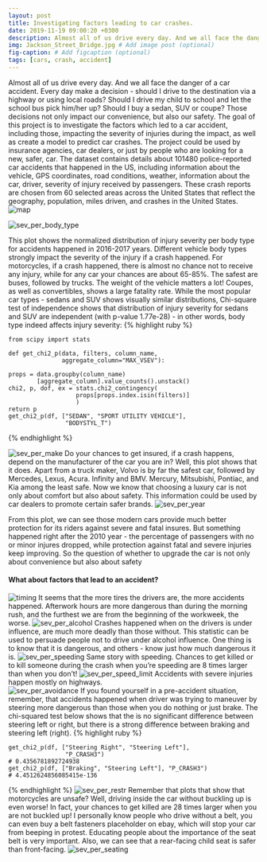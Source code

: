 ```yaml
---
layout: post
title: Investigating factors leading to car crashes.
date: 2019-11-19 09:00:20 +0300
description: Almost all of us drive every day. And we all face the danger of a car accident. Every day make a decision - should I drive to the destination via a highway or using local roads? Should I drive my child to school and let the school bus pick him/her up? Should I buy a sedan, SUV or coupe? Those decisions not only impact our convenience, but also our safety.
img: Jackson_Street_Bridge.jpg # Add image post (optional)
fig-caption: # Add figcaption (optional)
tags: [cars, crash, accident]
---
```


Almost all of us drive every day. And we all face the danger of a car accident. Every day make a decision - should I drive to the destination via a highway or using local roads? Should I drive my child to school and let the school bus pick him/her up? Should I buy a sedan, SUV or coupe? Those decisions not only impact our convenience, but also our safety. 
The goal of this project is to investigate the factors which led to a car accident, including those, impacting the severity of injuries during the impact, as well as create a model to predict car crashes.
The project could be used by insurance agencies, car dealers, or just by people who are looking for a new, safer, car.
The dataset contains details about 101480  police-reported car accidents that happened in the US, including information about the vehicle, GPS coordinates,  road conditions, weather, information about the car, driver, severity of injury received by passengers. 
These crash reports are chosen from 60 selected areas across the United States that reflect the geography, population, miles driven, and crashes in the United States.
![map]({{site.baseurl}}/assets/img/crashes/crss-map-60.jpg)

![sev_per_body_type]({{site.baseurl}}/assets/img/crashes/sev_per_body_type.jpg)

This plot shows the normalized distribution of injury severity per body type for accidents happened in 2016-2017 years. 
Different vehicle body types strongly impact the severity of the injury if a crash happened. 
For motorcycles, if a crash happened, there is almost no chance not to receive any injury, while for any car your chances are about 65-85%. 
The safest are buses, followed by trucks. The weight of the vehicle matters a lot!
Coupes, as well as convertibles, shows a large fatality rate.
While the most popular car types - sedans and SUV shows visually similar distributions, Chi-square test of independence shows that distribution of injury severity for sedans and SUV are independent (with p-value 1.77e-28) - in other words, body type indeed affects injury severity:
{% highlight ruby %}
    
    from scipy import stats

    def get_chi2_p(data, filters, column_name, 
                   aggregate_column="MAX_VSEV"):

    props = data.groupby(column_name)
            [aggregate_column].value_counts().unstack()
    chi2, p, dof, ex = stats.chi2_contingency(
                       props[props.index.isin(filters)]
                       )
    return p
    get_chi2_p(df, ["SEDAN", "SPORT UTILITY VEHICLE"], 
                    "BODYSTYL_T")

{% endhighlight %}

![sev_per_make]({{site.baseurl}}/assets/img/crashes/sev_per_make.jpg)
Do your chances to get insured, if a crash happens, depend on the manufacturer of the car you are in? Well, this plot shows that it does. Apart from a truck maker, Volvo is by far the safest car, followed by Mercedes, Lexus, Acura. Infinity and BMV. Mercury, Mitsubishi, Pontiac, and Kia among the least safe. 
Now we know that choosing a luxury car is not only about comfort but also about safety. This information could be used by car dealers to promote certain safer brands.
![sev_per_year]({{site.baseurl}}/assets/img/crashes/sev_per_year.jpg)

From this plot, we can see those modern cars provide much better protection for its riders against severe and fatal insures. But something happened right after the 2010 year - the percentage of passengers with no or minor injures dropped, while protection against fatal and severe injuries keep improving. So the question of whether to upgrade the car is not only about convenience but also about safety
#### What about factors that lead to an accident?
![timing]({{site.baseurl}}/assets/img/crashes/timing.jpg)
It seems that the more tires the drivers are, the more accidents happened. Afterwork hours are more dangerous than during the morning rush, and the furthest we are from the beginning of the workweek, the worse.
![sev_per_alcohol]({{site.baseurl}}/assets/img/crashes/sev_per_alcohol.jpg)
Crashes happened when on the drivers is under influence, are much more deadly than those without. 
This statistic can be used to persuade people not to drive under alcohol influence. One thing is to know that it is dangerous, and others - know just how much dangerous it is.
![sev_per_speeding]({{site.baseurl}}/assets/img/crashes/sev_per_speeding.jpg)
Same story with speeding. Chances to get killed or to kill someone during the crash when you’re speeding are 8 times larger than when you don’t! 
![sev_per_speed_limit]({{site.baseurl}}/assets/img/crashes/sev_per_speed_limit.jpg)
Accidents with severe injuries happen mostly on highways.  
![sev_per_avoidance]({{site.baseurl}}/assets/img/crashes/sev_per_avoidance.jpg)
If you found yourself in a pre-accident situation, remember, that accidents happened when driver was trying to maneuver by steering more dangerous than those when you do nothing or just brake.
The chi-squared test below shows that the is no significant difference between steering left or right, but there is a strong difference between braking and steering left (right).
{% highlight ruby %}

    get_chi2_p(df, ["Steering Right", "Steering Left"], 
                    "P_CRASH3")
    # 0.4356781892724938
    get_chi2_p(df, ["Braking", "Steering Left"], "P_CRASH3")
    # 4.4512624856085415e-136

{% endhighlight %}
![sev_per_restr]({{site.baseurl}}/assets/img/crashes/sev_per_restr.jpg)
Remember that plots that show that motorcycles are unsafe? Well, driving inside the car without buckling up is even worse! In fact, your chances to get killed are 28 times larger when you are not buckled up! I personally know people who drive without a belt, you can even buy a belt fasteners placeholder on ebay, which will stop your car from beeping in protest. Educating people about the importance of the seat belt is very important.
Also, we can see that a rear-facing child seat is safer than front-facing.
![sev_per_seating]({{site.baseurl}}/assets/img/crashes/sev_per_seating.jpg)

